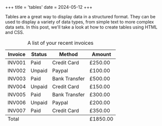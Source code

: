 +++
title = 'tables'
date = 2024-05-12
+++

Tables are a great way to display data in a structured format. They can be used to display a variety of data types, from simple text to more complex data sets. In this post, we'll take a look at how to create tables using HTML and CSS.

<div class="table-scroller">
  <table class="table max-w-[800px]">
    <caption class="table-caption">A list of your recent invoices</caption>
    <thead>
      <tr class="table-tr">
        <th class="table-th">Invoice</th>
        <th class="table-th">Status</th>
        <th class="table-th">Method</th>
        <th class="table-th text-right">Amount</th>
      </tr>
    </thead>
    <tbody>
    <tr class="table-tr">
      <td class="table-td">INV001</td>
      <td class="table-td">Paid</td>
      <td class="table-td">Credit Card</td>
      <td class="table-td text-right">£250.00</td>
    </tr>
    <tr class="table-tr">
      <td class="table-td">INV002</td>
      <td class="table-td">Unpaid</td>
      <td class="table-td">Paypal</td>
      <td class="table-td text-right">£100.00</td>
    </tr>
    <tr class="table-tr">
      <td class="table-td">INV003</td>
      <td class="table-td">Paid</td>
      <td class="table-td">Bank Transfer</td>
      <td class="table-td text-right">£500.00</td>
    </tr>
    <tr class="table-tr">
      <td class="table-td">INV004</td>
      <td class="table-td">Unpaid</td>
      <td class="table-td">Credit Card</td>
      <td class="table-td text-right">£150.00</td>
    </tr>
    <tr class="table-tr">
      <td class="table-td">INV005</td>
      <td class="table-td">Paid</td>
      <td class="table-td">Bank Transfer</td>
      <td class="table-td text-right">£300.00</td>
    </tr>
    <tr class="table-tr">
      <td class="table-td">INV006</td>
      <td class="table-td">Unpaid</td>
      <td class="table-td">Paypal</td>
      <td class="table-td text-right">£200.00</td>
    </tr>
    <tr class="table-tr">
      <td class="table-td">INV007</td>
      <td class="table-td">Paid</td>
      <td class="table-td">Credit Card</td>
      <td class="table-td text-right">£350.00</td>
    </tr>
    </tbody>
    <tfoot>
      <tr class="table-tr table-tfoot-tr">
        <td class="table-td" colspan="3">Total</td>
        <td class="table-td text-right">£1850.00</td>
      </tr>
    </tfoot>
  </table>
</div>